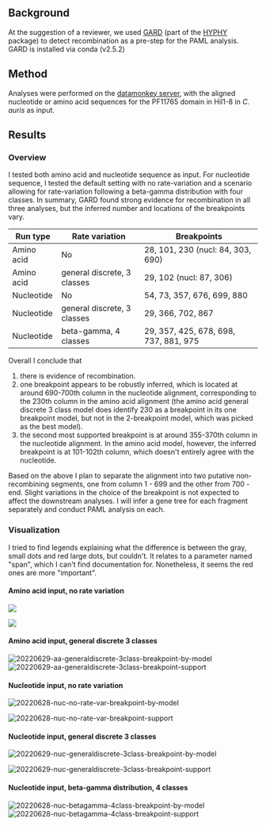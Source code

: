 ## Background

At the suggestion of a reviewer, we used [GARD](https://academic.oup.com/mbe/article/23/10/1891/1096946) (part of the [HYPHY](https://github.com/veg/hyphy) package) to detect recombination as a pre-step for the PAML analysis. GARD is installed via conda (v2.5.2)

## Method

Analyses were performed on the [datamonkey server](https://datamonkey.org/), with the aligned nucleotide or amino acid sequences for the PF11765 domain in Hil1-8 in _C. auris_ as input.

## Results

### Overview

I tested both amino acid and nucleotide sequence as input. For nucleotide sequence, I tested the default setting with no rate-variation and a scenario allowing for rate-variation following a beta-gamma distribution with four classes. In summary, GARD found strong evidence for recombination in all three analyses, but the inferred number and locations of the breakpoints vary.

| Run type   | Rate variation              | Breakpoints                           |
| ---------- | --------------------------- | ------------------------------------- |
| Amino acid | No                          | 28, 101, 230 (nucl: 84, 303, 690)     |
| Amino acid | general discrete, 3 classes | 29, 102 (nucl: 87, 306)               |
| Nucleotide | No                          | 54, 73, 357, 676, 699, 880            |
| Nucleotide | general discrete, 3 classes | 29, 366, 702, 867                     |
| Nucleotide | beta-gamma, 4 classes       | 29, 357, 425, 678, 698, 737, 881, 975 |

Overall I conclude that

1. there is evidence of recombination.
2. one breakpoint appears to be robustly inferred, which is located at around 690-700th column in the nucleotide alignment, corresponding to the 230th column in the amino acid alignment (the amino acid general discrete 3 class model does identify 230 as a breakpoint in its one breakpoint model, but not in the 2-breakpoint model, which was picked as the best model).
3. the second most supported breakpoint is at around 355-370th column in the nucleotide alignment. In the amino acid model, however, the inferred breakpoint is at 101-102th column, which doesn't entirely agree with the nucleotide.

Based on the above I plan to separate the alignment into two putative non-recombining segments, one from column 1 - 699 and the other from 700 - end. Slight variations in the choice of the breakpoint is not expected to affect the downstream analyses. I will infer a gene tree for each fragment separately and conduct PAML analysis on each.

### Visualization

I tried to find legends explaining what the difference is between the gray, small dots and red large dots, but couldn't. It relates to a parameter named "span", which I can't find documentation for. Nonetheless, it seems the red ones are more "important".

#### Amino acid input, no rate variation

![](/Users/bhe2/Documents/work/current/C037-Cand-auris-adhesin/02-case-studies/09-natural-selection/output/gard/20220628-aa-no-rate-var-breakpoint-by-model.svg)

![](/Users/bhe2/Documents/work/current/C037-Cand-auris-adhesin/02-case-studies/09-natural-selection/output/gard/20220628-aa-no-rate-var-breakpoint-support.svg)

#### Amino acid input, general discrete 3 classes

![20220629-aa-generaldiscrete-3class-breakpoint-by-model](/Users/bhe2/Documents/work/current/C037-Cand-auris-adhesin/02-case-studies/09-natural-selection/output/gard/20220629-aa-generaldiscrete-3class-breakpoint-by-model.svg)
![20220629-aa-generaldiscrete-3class-breakpoint-support](/Users/bhe2/Documents/work/current/C037-Cand-auris-adhesin/02-case-studies/09-natural-selection/output/gard/20220629-aa-generaldiscrete-3class-breakpoint-support.svg)

#### Nucleotide input, no rate variation

![20220628-nuc-no-rate-var-breakpoint-by-model](/Users/bhe2/Documents/work/current/C037-Cand-auris-adhesin/02-case-studies/09-natural-selection/output/gard/20220628-nuc-no-rate-var-breakpoint-by-model.svg)

![20220628-nuc-no-rate-var-breakpoint-support](/Users/bhe2/Documents/work/current/C037-Cand-auris-adhesin/02-case-studies/09-natural-selection/output/gard/20220628-nuc-no-rate-var-breakpoint-support.svg)

#### Nucleotide input, general discrete 3 classes

![20220629-nuc-generaldiscrete-3class-breakpoint-by-model](/Users/bhe2/Documents/work/current/C037-Cand-auris-adhesin/02-case-studies/09-natural-selection/output/gard/20220629-nuc-generaldiscrete-3class-breakpoint-by-model.svg)

![20220629-nuc-generaldiscrete-3class-breakpoint-support](/Users/bhe2/Documents/work/current/C037-Cand-auris-adhesin/02-case-studies/09-natural-selection/output/gard/20220629-nuc-generaldiscrete-3class-breakpoint-support.svg)

#### Nucleotide input, beta-gamma distribution, 4 classes

![20220628-nuc-betagamma-4class-breakpoint-by-model](/Users/bhe2/Documents/work/current/C037-Cand-auris-adhesin/02-case-studies/09-natural-selection/output/gard/20220628-nuc-betagamma-4class-breakpoint-by-model.svg)
![20220628-nuc-betagamma-4class-breakpoint-support](/Users/bhe2/Documents/work/current/C037-Cand-auris-adhesin/02-case-studies/09-natural-selection/output/gard/20220628-nuc-betagamma-4class-breakpoint-support.svg)